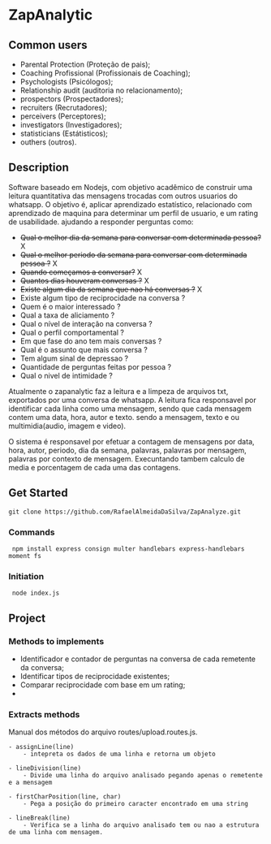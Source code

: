 # ZapAnalytic

## Common users 
 - Parental Protection (Proteção de pais);
 - Coaching Profissional (Profissionais de Coaching);
 - Psychologists (Psicólogos);
 - Relationship audit (auditoria no relacionamento);
 - prospectors (Prospectadores);
 - recruiters (Recrutadores);
 - perceivers (Perceptores);
 - investigators (Investigadores);
 - statisticians (Estátisticos);
 - outhers (outros).



## Description
Software baseado em Nodejs, com objetivo acadêmico de construir uma leitura quantitativa das mensagens trocadas com outros usuarios do whatsapp. O objetivo é, aplicar aprendizado estatístico, relacionado com aprendizado de maquina para determinar um perfil de usuario, e um rating de usabilidade. ajudando a responder perguntas como:

- ~~Qual o melhor dia da semana para conversar com determinada pessoa?~~ X
- ~~Qual o melhor periodo da semana para conversar com determinada pessoa ?~~ X
- ~~Quando começamos a conversar?~~ X
- ~~Quantos dias houveram conversas ?~~ X
- ~~Existe algum dia da semana que nao há conversas ?~~ X
- Existe algum tipo de reciprocidade na conversa ? 
- Quem é o maior interessado ?
- Qual a taxa de aliciamento ? 
- Qual o nível de interação na conversa ?
- Qual o perfil comportamental ? 
- Em que fase do ano tem mais conversas ?
- Qual é o assunto que mais conversa ?
- Tem algum sinal de depressao ?
- Quantidade de perguntas feitas por pessoa ?
- Qual o nivel de intimidade ?


Atualmente o zapanalytic faz a leitura e a limpeza de arquivos txt, exportados por uma conversa de whatsapp. A leitura fica responsavel por identificar cada linha como uma mensagem, sendo que cada mensagem contem uma data, hora, autor e texto. sendo a mensagem, texto e ou multimidia(audio, imagem e video).

O sistema é responsavel por efetuar a contagem  de mensagens por data, hora, autor, periodo, dia da semana, palavras, palavras por mensagem, palavras por contexto de mensagem. Execuntando tambem calculo de media e porcentagem de cada uma das contagens. 





## Get Started

    git clone https://github.com/RafaelAlmeidaDaSilva/ZapAnalyze.git


 ### Commands

     npm install express consign multer handlebars express-handlebars moment fs
 

 ### Initiation
     node index.js

## Project

### Methods to implements
- Identificador e contador de perguntas na conversa de cada remetente da conversa;
- Identificar tipos de reciprocidade existentes;
- Comparar reciprocidade com base em um rating;
- 


### Extracts methods 
Manual dos métodos do arquivo routes/upload.routes.js.

    - assignLine(line)
        - intepreta os dados de uma linha e retorna um objeto
    
    - lineDivision(line)
        - Divide uma linha do arquivo analisado pegando apenas o remetente e a mensagem

    - firstCharPosition(line, char) 
        - Pega a posição do primeiro caracter encontrado em uma string

    - lineBreak(line)
        - Verifica se a linha do arquivo analisado tem ou nao a estrutura de uma linha com mensagem.   


    

